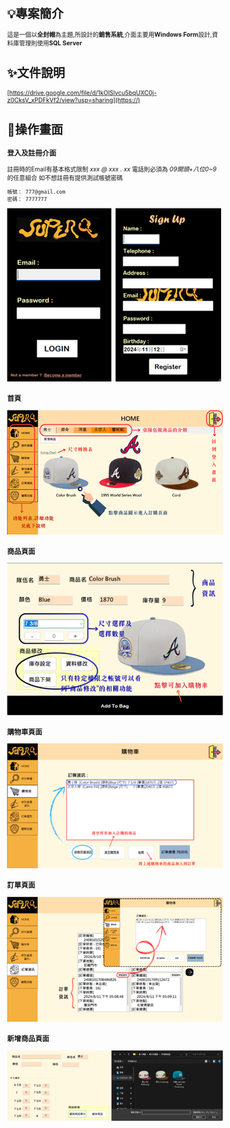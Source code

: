 # 💡專案簡介
這是一個以**全封帽**為主題,所設計的**銷售系統**,介面主要用**Windows Form**設計,資料庫管理則使用**SQL Server**

# ✨文件說明
[https://drive.google.com/file/d/1kOlSlvcu5bqUXC0j-z0CksV_xPDFkVf2/view?usp=sharing](https://)

# 👀操作畫面
### 登入及註冊介面
註冊時的Email有基本格式限制 *xxx @ xxx . xx* 電話則必須為 *09開頭+八位0~9* 的任意組合
如不想註冊有提供測試帳號密碼
```
帳號： 777@gmail.com
密碼： 7777777
```
![Cap融合](image/Cap融合.png)

### 首頁
![首頁說明](image/首頁說明.png)

### 商品頁面
![商品頁面](image/商品頁面.png)

### 購物車頁面
![購物車](image/購物車.png)

### 訂單頁面
![訂單資訊](image/訂單資訊.png)

### 新增商品頁面
![新增商品](image/新增商品.png)

